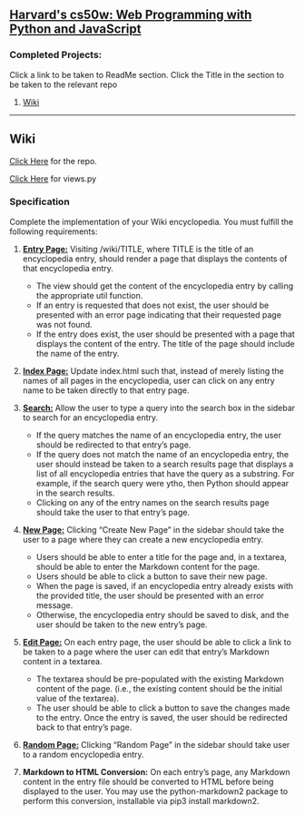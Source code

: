 ## [Harvard's cs50w: Web Programming with Python and JavaScript](https://cs50.harvard.edu/web/2020/)

### Completed Projects:
Click a link to be taken to ReadMe section. Click the Title in the section to be taken to the relevant repo

1. [Wiki](https://github.com/Fibrodysplasia/cs50w#wiki)

***

## Wiki 
[Click Here](https://github.com/Fibrodysplasia/cs50w/tree/main/wiki) for the repo.


[Click Here](https://github.com/Fibrodysplasia/cs50w/blob/main/wiki/encyclopedia/urls.py) for views.py

### Specification
Complete the implementation of your Wiki encyclopedia. You must fulfill the following requirements:

1. [**Entry Page:**](https://github.com/Fibrodysplasia/cs50w/blob/main/wiki/encyclopedia/templates/encyclopedia/entry.html) Visiting /wiki/TITLE, where TITLE is the title of an encyclopedia entry, should render a page that displays the contents of that encyclopedia entry.
    * The view should get the content of the encyclopedia entry by calling the appropriate util function.
    * If an entry is requested that does not exist, the user should be presented with an error page indicating that their requested page was not found.
    * If the entry does exist, the user should be presented with a page that displays the content of the entry. The title of the page should include the name of the entry.

2. [**Index Page:**](https://github.com/Fibrodysplasia/cs50w/blob/main/wiki/encyclopedia/templates/encyclopedia/index.html) Update index.html such that, instead of merely listing the names of all pages in the encyclopedia, user can click on any entry name to be taken directly to that entry page.

3. [**Search:**](https://github.com/Fibrodysplasia/cs50w/blob/main/wiki/encyclopedia/templates/encyclopedia/search.html) Allow the user to type a query into the search box in the sidebar to search for an encyclopedia entry.
    * If the query matches the name of an encyclopedia entry, the user should be redirected to that entry’s page.
    * If the query does not match the name of an encyclopedia entry, the user should instead be taken to a search results page that displays a list of all encyclopedia entries that have the query as a substring. For example, if the search query were ytho, then Python should appear in the search results.
    * Clicking on any of the entry names on the search results page should take the user to that entry’s page.

4. [**New Page:**](https://github.com/Fibrodysplasia/cs50w/blob/main/wiki/encyclopedia/templates/encyclopedia/create.html) Clicking “Create New Page” in the sidebar should take the user to a page where they can create a new encyclopedia entry.
    * Users should be able to enter a title for the page and, in a textarea, should be able to enter the Markdown content for the page.
    * Users should be able to click a button to save their new page.
    * When the page is saved, if an encyclopedia entry already exists with the provided title, the user should be presented with an error message.
    * Otherwise, the encyclopedia entry should be saved to disk, and the user should be taken to the new entry’s page.
 5. [**Edit Page:**](https://github.com/Fibrodysplasia/cs50w/blob/main/wiki/encyclopedia/templates/encyclopedia/edit.html) On each entry page, the user should be able to click a link to be taken to a page where the user can edit that entry’s Markdown content in a textarea.
    * The textarea should be pre-populated with the existing Markdown content of the page. (i.e., the existing content should be the initial value of the textarea).
    * The user should be able to click a button to save the changes made to the entry.
Once the entry is saved, the user should be redirected back to that entry’s page.
6. [**Random Page:**](https://github.com/Fibrodysplasia/cs50w/blob/main/wiki/encyclopedia/views.py) Clicking “Random Page” in the sidebar should take user to a random encyclopedia entry.
7. **Markdown to HTML Conversion:** On each entry’s page, any Markdown content in the entry file should be converted to HTML before being displayed to the user. You may use the python-markdown2 package to perform this conversion, installable via pip3 install markdown2.

